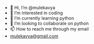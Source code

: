- 👋 Hi, I’m @mulekavya
- 👀 I’m interested in coding
- 🌱 I’m currently learning python
- 💞️ I’m looking to collaborate on python
- 📫 How to reach me through my email
- mulekavya@gmail.com

<!---
mulekavya/mulekavya is a ✨ special ✨ repository because its `README.md` (this file) appears on your GitHub profile.
You can click the Preview link to take a look at your changes.
--->
